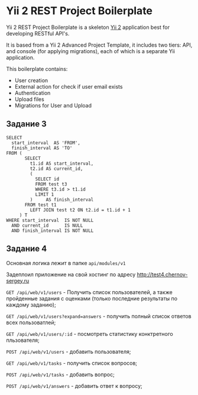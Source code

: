 Yii 2 REST Project Boilerplate
==============================

Yii 2 REST Project Boilerplate is a skeleton [Yii 2](http://www.yiiframework.com/) application best for
developing RESTful API's.

It is based from a Yii 2 Advanced Project Template, it includes two tiers: API, and console (for applying migrations), each of which
is a separate Yii application.

This boilerplate contains:
  * User creation
  * External action for check if user email exists
  * Authentication
  * Upload files
  * Migrations for User and Upload
  
  
## Задание 3
```mysql
SELECT
  start_interval  AS 'FROM',
  finish_interval AS 'TO'
FROM (
       SELECT
         t1.id AS start_interval,
         t2.id AS current_id,
         (
           SELECT id
           FROM test t3
           WHERE t3.id > t1.id
           LIMIT 1
         )     AS finish_interval
       FROM test t1
         LEFT JOIN test t2 ON t2.id = t1.id + 1
     ) T
WHERE start_interval  IS NOT NULL
  AND current_id      IS NULL
  AND finish_interval IS NOT NULL

```

## Задание 4

Основная логика лежит в папке `api/modules/v1`

Задеплоил приложение на свой хостинг по адресу http://test4.chernov-sergey.ru

`GET /api/web/v1/users` - Получить список пользователей, а также пройденные задания с оценками (только последние результаты по каждому заданию);

`GET /api/web/v1/users?expand=answers` - получить полный список ответов всех пользоватлей;

`GET /api/web/v1/users/:id` - посмотреть статистику конктретного пльзователя;

`POST /api/web/v1/users` - добавить пользователя;


`GET /api/web/v1/tasks` - получить список вопросов;

`POST /api/web/v1/tasks` - добавить вопрос;

`POST /api/web/v1/answers` - добавить ответ к вопросу;
